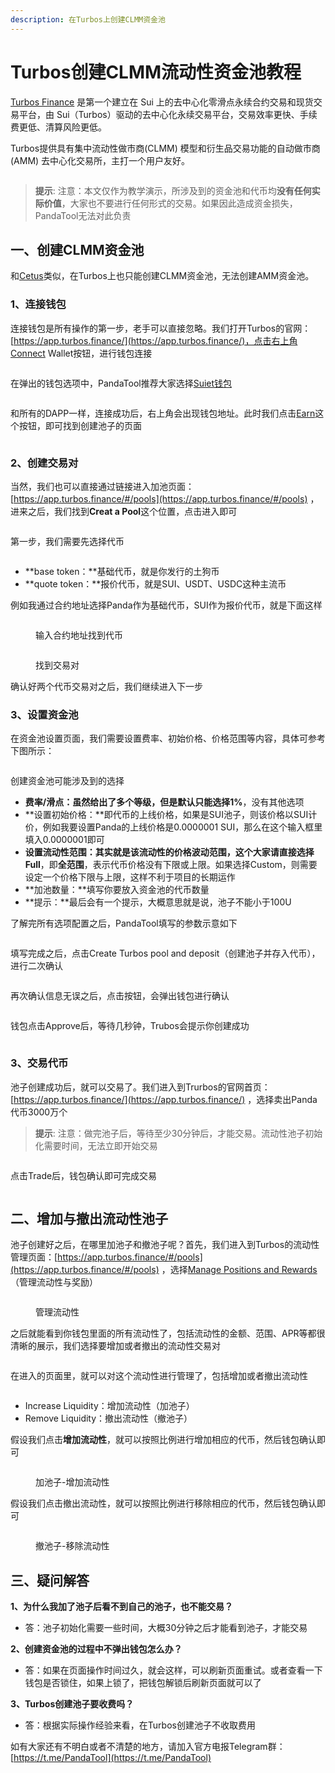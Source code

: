 ```yaml
---
description: 在Turbos上创建CLMM资金池
---
```


# Turbos创建CLMM流动性资金池教程

[Turbos Finance](https://turbos.finance/) 是第一个建立在 Sui 上的去中心化零滑点永续合约交易和现货交易平台，由 Sui（Turbos）驱动的去中心化永续交易平台，交易效率更快、手续费更低、清算风险更低。

Turbos提供具有集中流动性做市商(CLMM) 模型和衍生品交易功能的自动做市商(AMM) 去中心化交易所，主打一个用户友好。

<figure><img src="../.gitbook/assets/1-首页.png" alt=""><figcaption></figcaption></figure>


> **提示**: 
注意：本文仅作为教学演示，所涉及到的资金池和代币均**没有任何实际价值**，大家也不要进行任何形式的交易。如果因此造成资金损失，PandaTool无法对此负责



## 一、创建CLMM资金池

和[Cetus](cetus.md)类似，在Turbos上也只能创建CLMM资金池，无法创建AMM资金池。

### 1、连接钱包

连接钱包是所有操作的第一步，老手可以直接忽略。我们打开Turbos的官网：[https://app.turbos.finance/](https://app.turbos.finance/)，点击右上角Connect Wallet按钮，进行钱包连接

<figure><img src="../.gitbook/assets/2-连接钱包 (2).png" alt=""><figcaption></figcaption></figure>

在弹出的钱包选项中，PandaTool推荐大家选择[Suiet钱包](suiet.md)

<figure><img src="../.gitbook/assets/3-suiet钱包.png" alt=""><figcaption></figcaption></figure>

和所有的DAPP一样，连接成功后，右上角会出现钱包地址。此时我们点击[Earn](https://app.turbos.finance/#/pools)这个按钮，即可找到创建池子的页面

<figure><img src="../.gitbook/assets/4-钱包连接成功.png" alt=""><figcaption></figcaption></figure>

### 2、创建交易对

当然，我们也可以直接通过链接进入加池页面：[https://app.turbos.finance/#/pools](https://app.turbos.finance/#/pools)  ，进来之后，我们找到**Creat a Pool**这个位置，点击进入即可

<figure><img src="../.gitbook/assets/5-创建池子.png" alt=""><figcaption></figcaption></figure>

第一步，我们需要先选择代币

<figure><img src="../.gitbook/assets/6-选择代币.png" alt=""><figcaption></figcaption></figure>

* **base token：**基础代币，就是你发行的土狗币
* **quote token：**报价代币，就是SUI、USDT、USDC这种主流币

例如我通过合约地址选择Panda作为基础代币，SUI作为报价代币，就是下面这样

<figure><img src="../.gitbook/assets/7-找到代币.png" alt=""><figcaption><p>输入合约地址找到代币</p></figcaption></figure>

<figure><img src="../.gitbook/assets/8-找到交易对.png" alt=""><figcaption><p>找到交易对</p></figcaption></figure>

确认好两个代币交易对之后，我们继续进入下一步

### 3、设置资金池

在资金池设置页面，我们需要设置费率、初始价格、价格范围等内容，具体可参考下图所示：

<figure><img src="../.gitbook/assets/9-资金池设置 (1).png" alt=""><figcaption></figcaption></figure>

创建资金池可能涉及到的选择

* **费率/滑点：**虽然给出了多个等级，但是默认只能**选择1%**，没有其他选项
* **设置初始价格：**即代币的上线价格，如果是SUI池子，则该价格以SUI计价，例如我要设置Panda的上线价格是0.0000001 SUI，那么在这个输入框里填入0.0000001即可
* **设置流动性范围：**其实就是该流动性的价格波动范围，这个大家请直接选择**Full**，即**全范围**，表示代币价格没有下限或上限。如果选择Custom，则需要设定一个价格下限与上限，这样不利于项目的长期运作
* **加池数量：**填写你要放入资金池的代币数量
* **提示：**最后会有一个提示，大概意思就是说，池子不能小于100U

了解完所有选项配置之后，PandaTool填写的参数示意如下

<figure><img src="../.gitbook/assets/10-资金池设置.png" alt=""><figcaption></figcaption></figure>

填写完成之后，点击Create Turbos pool and deposit（创建池子并存入代币），进行二次确认

<figure><img src="../.gitbook/assets/11-再次确认.png" alt=""><figcaption></figcaption></figure>

再次确认信息无误之后，点击按钮，会弹出钱包进行确认

<figure><img src="../.gitbook/assets/11-钱包确认.png" alt=""><figcaption></figcaption></figure>

钱包点击Approve后，等待几秒钟，Trubos会提示你创建成功

<figure><img src="../.gitbook/assets/12-创建成功.png" alt=""><figcaption></figcaption></figure>

### 3、交易代币

池子创建成功后，就可以交易了。我们进入到Trurbos的官网首页：[https://app.turbos.finance/](https://app.turbos.finance/)  ，选择卖出Panda代币3000万个


> **提示**: 
注意：做完池子后，等待至少30分钟后，才能交易。流动性池子初始化需要时间，无法立即开始交易



<figure><img src="../.gitbook/assets/13-代币交易.png" alt=""><figcaption></figcaption></figure>

点击Trade后，钱包确认即可完成交易

<figure><img src="../.gitbook/assets/14-交易成功.png" alt=""><figcaption></figcaption></figure>

## 二、增加与撤出流动性池子

池子创建好之后，在哪里加池子和撤池子呢？首先，我们进入到Turbos的流动性管理页面：[https://app.turbos.finance/#/pools](https://app.turbos.finance/#/pools) ，选择[Manage Positions and Rewards](https://app.turbos.finance/#/pools?tab=position)（管理流动性与奖励）

<figure><img src="../.gitbook/assets/15-管理流动性.png" alt=""><figcaption><p>管理流动性</p></figcaption></figure>

之后就能看到你钱包里面的所有流动性了，包括流动性的金额、范围、APR等都很清晰的展示，我们选择要增加或者撤出的流动性交易对

<figure><img src="../.gitbook/assets/16-流动性png.png" alt=""><figcaption></figcaption></figure>

在进入的页面里，就可以对这个流动性进行管理了，包括增加或者撤出流动性

<figure><img src="../.gitbook/assets/17-增加与撤出流动性.png" alt=""><figcaption></figcaption></figure>

* Increase Liquidity：增加流动性（加池子）
* Remove Liquidity：撤出流动性（撤池子）

假设我们点击**增加流动性**，就可以按照比例进行增加相应的代币，然后钱包确认即可

<figure><img src="../.gitbook/assets/18-增加流动性.png" alt=""><figcaption><p>加池子-增加流动性</p></figcaption></figure>

假设我们点击撤出流动性，就可以按照比例进行移除相应的代币，然后钱包确认即可

<figure><img src="../.gitbook/assets/19-移除流动性.png" alt=""><figcaption><p>撤池子-移除流动性</p></figcaption></figure>

## 三、疑问解答

**1、为什么我加了池子后看不到自己的池子，也不能交易？**

* 答：池子初始化需要一些时间，大概30分钟之后才能看到池子，才能交易

**2、创建资金池的过程中不弹出钱包怎么办？**

* 答：如果在页面操作时间过久，就会这样，可以刷新页面重试。或者查看一下钱包是否锁住，如果上锁了，把钱包解锁后刷新页面就可以了

**3、Turbos创建池子要收费吗？**

* 答：根据实际操作经验来看，在Turbos创建池子不收取费用

如有大家还有不明白或者不清楚的地方，请加入官方电报Telegram群：[https://t.me/PandaTool](https://t.me/PandaTool)
